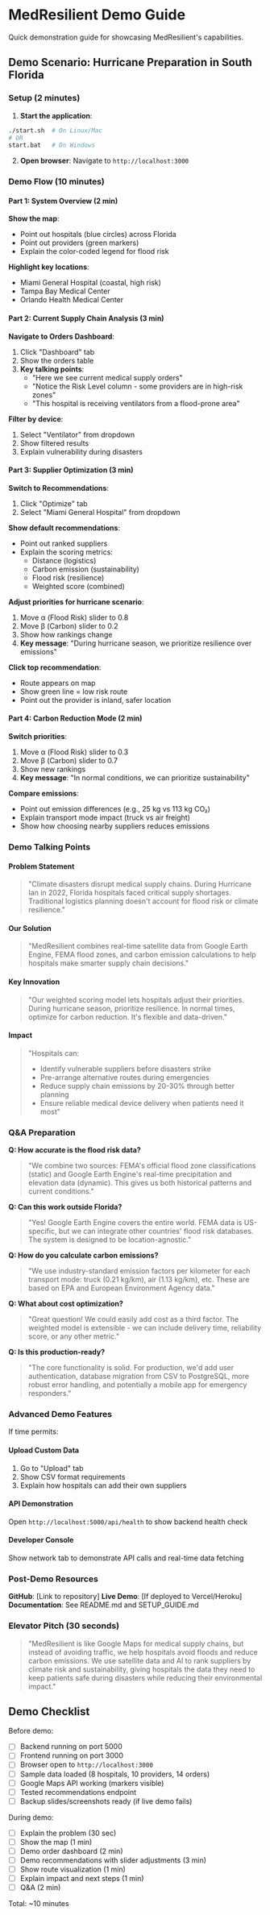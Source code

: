 # MedResilient Demo Guide

Quick demonstration guide for showcasing MedResilient's capabilities.

## Demo Scenario: Hurricane Preparation in South Florida

### Setup (2 minutes)

1. **Start the application**:

```bash
./start.sh  # On Linux/Mac
# OR
start.bat   # On Windows
```

2. **Open browser**: Navigate to `http://localhost:3000`

### Demo Flow (10 minutes)

#### Part 1: System Overview (2 min)

**Show the map**:

- Point out hospitals (blue circles) across Florida
- Point out providers (green markers)
- Explain the color-coded legend for flood risk

**Highlight key locations**:

- Miami General Hospital (coastal, high risk)
- Tampa Bay Medical Center
- Orlando Health Medical Center

#### Part 2: Current Supply Chain Analysis (3 min)

**Navigate to Orders Dashboard**:

1. Click "Dashboard" tab
2. Show the orders table
3. **Key talking points**:
   - "Here we see current medical supply orders"
   - "Notice the Risk Level column - some providers are in high-risk zones"
   - "This hospital is receiving ventilators from a flood-prone area"

**Filter by device**:

1. Select "Ventilator" from dropdown
2. Show filtered results
3. Explain vulnerability during disasters

#### Part 3: Supplier Optimization (3 min)

**Switch to Recommendations**:

1. Click "Optimize" tab
2. Select "Miami General Hospital" from dropdown

**Show default recommendations**:

- Point out ranked suppliers
- Explain the scoring metrics:
  - Distance (logistics)
  - Carbon emission (sustainability)
  - Flood risk (resilience)
  - Weighted score (combined)

**Adjust priorities for hurricane scenario**:

1. Move α (Flood Risk) slider to 0.8
2. Move β (Carbon) slider to 0.2
3. Show how rankings change
4. **Key message**: "During hurricane season, we prioritize resilience over emissions"

**Click top recommendation**:

- Route appears on map
- Show green line = low risk route
- Point out the provider is inland, safer location

#### Part 4: Carbon Reduction Mode (2 min)

**Switch priorities**:

1. Move α (Flood Risk) slider to 0.3
2. Move β (Carbon) slider to 0.7
3. Show new rankings
4. **Key message**: "In normal conditions, we can prioritize sustainability"

**Compare emissions**:

- Point out emission differences (e.g., 25 kg vs 113 kg CO₂)
- Explain transport mode impact (truck vs air freight)
- Show how choosing nearby suppliers reduces emissions

### Demo Talking Points

#### Problem Statement

> "Climate disasters disrupt medical supply chains. During Hurricane Ian in 2022, Florida hospitals faced critical supply shortages. Traditional logistics planning doesn't account for flood risk or climate resilience."

#### Our Solution

> "MedResilient combines real-time satellite data from Google Earth Engine, FEMA flood zones, and carbon emission calculations to help hospitals make smarter supply chain decisions."

#### Key Innovation

> "Our weighted scoring model lets hospitals adjust their priorities. During hurricane season, prioritize resilience. In normal times, optimize for carbon reduction. It's flexible and data-driven."

#### Impact

> "Hospitals can:
>
> - Identify vulnerable suppliers before disasters strike
> - Pre-arrange alternative routes during emergencies
> - Reduce supply chain emissions by 20-30% through better planning
> - Ensure reliable medical device delivery when patients need it most"

### Q&A Preparation

**Q: How accurate is the flood risk data?**

> "We combine two sources: FEMA's official flood zone classifications (static) and Google Earth Engine's real-time precipitation and elevation data (dynamic). This gives us both historical patterns and current conditions."

**Q: Can this work outside Florida?**

> "Yes! Google Earth Engine covers the entire world. FEMA data is US-specific, but we can integrate other countries' flood risk databases. The system is designed to be location-agnostic."

**Q: How do you calculate carbon emissions?**

> "We use industry-standard emission factors per kilometer for each transport mode: truck (0.21 kg/km), air (1.13 kg/km), etc. These are based on EPA and European Environment Agency data."

**Q: What about cost optimization?**

> "Great question! We could easily add cost as a third factor. The weighted model is extensible - we can include delivery time, reliability score, or any other metric."

**Q: Is this production-ready?**

> "The core functionality is solid. For production, we'd add user authentication, database migration from CSV to PostgreSQL, more robust error handling, and potentially a mobile app for emergency responders."

### Advanced Demo Features

If time permits:

#### Upload Custom Data

1. Go to "Upload" tab
2. Show CSV format requirements
3. Explain how hospitals can add their own suppliers

#### API Demonstration

Open `http://localhost:5000/api/health` to show backend health check

#### Developer Console

Show network tab to demonstrate API calls and real-time data fetching

### Post-Demo Resources

**GitHub**: [Link to repository]
**Live Demo**: [If deployed to Vercel/Heroku]
**Documentation**: See README.md and SETUP_GUIDE.md

### Elevator Pitch (30 seconds)

> "MedResilient is like Google Maps for medical supply chains, but instead of avoiding traffic, we help hospitals avoid floods and reduce carbon emissions. We use satellite data and AI to rank suppliers by climate risk and sustainability, giving hospitals the data they need to keep patients safe during disasters while reducing their environmental impact."

## Demo Checklist

Before demo:

- [ ] Backend running on port 5000
- [ ] Frontend running on port 3000
- [ ] Browser open to `http://localhost:3000`
- [ ] Sample data loaded (8 hospitals, 10 providers, 14 orders)
- [ ] Google Maps API working (markers visible)
- [ ] Tested recommendations endpoint
- [ ] Backup slides/screenshots ready (if live demo fails)

During demo:

- [ ] Explain the problem (30 sec)
- [ ] Show the map (1 min)
- [ ] Demo order dashboard (2 min)
- [ ] Demo recommendations with slider adjustments (3 min)
- [ ] Show route visualization (1 min)
- [ ] Explain impact and next steps (1 min)
- [ ] Q&A (2 min)

Total: ~10 minutes
